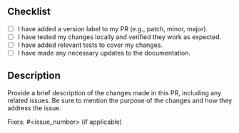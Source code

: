 ## Checklist

- [ ] I have added a version label to my PR (e.g., patch, minor, major).
- [ ] I have tested my changes locally and verified they work as expected.
- [ ] I have added relevant tests to cover my changes.
- [ ] I have made any necessary updates to the documentation.

## Description

Provide a brief description of the changes made in this PR, including any related issues. Be sure to mention the purpose of the changes and how they address the issue.

Fixes: #<issue_number> (if applicable)